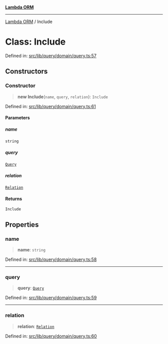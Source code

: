 [**Lambda ORM**](../README.md)

***

[Lambda ORM](../README.md) / Include

# Class: Include

Defined in: [src/lib/query/domain/query.ts:57](https://github.com/lambda-orm/lambdaorm/blob/0c7200c61eb042585cd3ed78e0f69b7956734d6b/src/lib/query/domain/query.ts#L57)

## Constructors

### Constructor

> **new Include**(`name`, `query`, `relation`): `Include`

Defined in: [src/lib/query/domain/query.ts:61](https://github.com/lambda-orm/lambdaorm/blob/0c7200c61eb042585cd3ed78e0f69b7956734d6b/src/lib/query/domain/query.ts#L61)

#### Parameters

##### name

`string`

##### query

[`Query`](Query.md)

##### relation

[`Relation`](../interfaces/Relation.md)

#### Returns

`Include`

## Properties

### name

> **name**: `string`

Defined in: [src/lib/query/domain/query.ts:58](https://github.com/lambda-orm/lambdaorm/blob/0c7200c61eb042585cd3ed78e0f69b7956734d6b/src/lib/query/domain/query.ts#L58)

***

### query

> **query**: [`Query`](Query.md)

Defined in: [src/lib/query/domain/query.ts:59](https://github.com/lambda-orm/lambdaorm/blob/0c7200c61eb042585cd3ed78e0f69b7956734d6b/src/lib/query/domain/query.ts#L59)

***

### relation

> **relation**: [`Relation`](../interfaces/Relation.md)

Defined in: [src/lib/query/domain/query.ts:60](https://github.com/lambda-orm/lambdaorm/blob/0c7200c61eb042585cd3ed78e0f69b7956734d6b/src/lib/query/domain/query.ts#L60)
